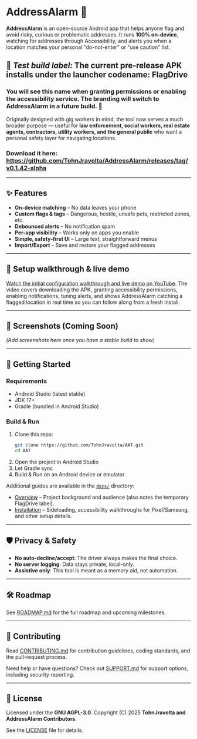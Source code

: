 # AddressAlarm 🚨

**AddressAlarm** is an open-source Android app that helps anyone flag and avoid risky, curious or problematic addresses.
It runs **100% on-device**, watching for addresses through Accessibility, and alerts you when a location matches your personal "do-not-enter" or "use caution" list.

##  🚨 ***Test build label:*** The current pre-release APK installs under the launcher codename: **FlagDrive** 
### You will see this name when granting permissions or enabling the accessibility service. The branding will switch to AddressAlarm in a future build. 🚨

Originally designed with gig workers in mind, the tool now serves a much broader purpose — useful for **law enforcement, social workers, real estate agents, contractors, utility workers, and the general public** who want a personal safety layer for navigating locations.

### Download it here: https://github.com/TohnJravolta/AddressAlarm/releases/tag/v0.1.42-alpha

---

## ✨ Features

- **On-device matching** – No data leaves your phone
- **Custom flags & tags** – Dangerous, hostile, unsafe pets, restricted zones, etc.
- **Debounced alerts** – No notification spam
- **Per-app visibility** – Works only on apps you enable
- **Simple, safety-first UI** – Large text, straightforward menus
- **Import/Export** – Save and restore your flagged addresses

---

## 🎥 Setup walkthrough & live demo

[Watch the initial configuration walkthrough and live demo on YouTube](https://www.youtube-nocookie.com/embed/EpV65R8QoEg?si=93ZitphvSeRuii4y).
The video covers downloading the APK, granting accessibility permissions, enabling notifications, tuning alerts, and shows AddressAlarm catching a flagged location in real time so you can follow along from a fresh install.

---

## 📱 Screenshots (Coming Soon)
*(Add screenshots here once you have a stable build to show)*

---

## 🚀 Getting Started

### Requirements
- Android Studio (latest stable)
- JDK 17+
- Gradle (bundled in Android Studio)

### Build & Run
1. Clone this repo:
   ```bash
   git clone https://github.com/TohnJravolta/AAT.git
   cd AAT
   ```
2. Open the project in Android Studio
3. Let Gradle sync
4. Build & Run on an Android device or emulator

Additional guides are available in the [`docs/`](docs) directory:
- [Overview](docs/OVERVIEW.md) – Project background and audience (also notes the temporary FlagDrive label).
- [Installation](docs/INSTALLATION.md) – Sideloading, accessibility walkthroughs for Pixel/Samsung, and other setup details.

---

## 🛡️ Privacy & Safety

- **No auto-decline/accept**: The driver always makes the final choice.
- **No server logging**: Data stays private, local-only.
- **Assistive only**: This tool is meant as a memory aid, not automation.

---

## 🛠 Roadmap

See [ROADMAP.md](ROADMAP.md) for the full roadmap and upcoming milestones.

---

## 🤝 Contributing

Read [CONTRIBUTING.md](CONTRIBUTING.md) for contribution guidelines, coding standards, and the pull-request process.

Need help or have questions? Check out [SUPPORT.md](SUPPORT.md) for support options, including security reporting.

---

## 📜 License

Licensed under the **GNU AGPL-3.0**.
Copyright (C) 2025 **TohnJravolta and AddressAlarm Contributors**.

See the [LICENSE](LICENSE) file for details.
